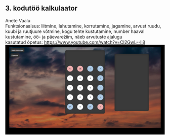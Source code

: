## 3. kodutöö kalkulaator
Anete Vaalu <br>
Funktsionaalsus: liitmine, lahutamine, korrutamine, jagamine, arvust ruudu, kuubi ja ruutjuure võtmine, kogu tehte kustutamine, number haaval kustutamine, öö- ja päevarežiim, näeb arvutuste ajalugu <br>
kasutatud õpetus: https://www.youtube.com/watch?v=CI2GwL--ll8 <br>
![Screenshot](screenshot.png)
